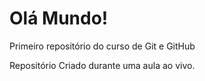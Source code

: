 # Olá Mundo!

Primeiro repositório do curso de Git e GitHub

Repositório Criado durante uma aula ao vivo.    
